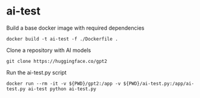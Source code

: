 # ai-test

Build a base docker image with required dependencies
```
docker build -t ai-test -f ./Dockerfile .
```

Clone a repository with AI models

```
git clone https://huggingface.co/gpt2
```

Run the ai-test.py script

```
docker run --rm -it -v ${PWD}/gpt2:/app -v ${PWD}/ai-test.py:/app/ai-test.py ai-test python ai-test.py
```
